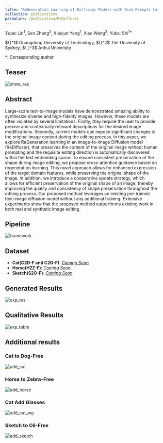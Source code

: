 ```yaml
---
title: "ReGeneration Learning of Diffusion Models with Rich Prompts for Zero-Shot Image Translation"
collection: publications
permalink: /publication/ReDiffuser
---
```


 $\text{Yupei Lin}^{1}$, $\text{Sen Zhang}^2$, $\text{Xiaojun Yang}^1$, $\text{Xiao Wang}^3$,  $\text{Yukai Shi}^{1*}$  </p>
<p> ${}^1$ Guangdong University of Technology, ${}^2$ The University of Sydney, ${ }^3$ Anhui University </p>
<p> *: Corresponding author </p>
  
## Teaser
  
![show_res](/images/poject/ReDiffuser/show_res.jpg)
  
## Abstract

<p>Large-scale text-to-image models have demonstrated amazing ability to synthesize diverse and high-fidelity images. However, these models are often violated by several limitations. Firstly, they require the user to provide precise and contextually relevant descriptions for the desired image modifications. Secondly, current models can impose significant changes to the original image content during the editing process. In this paper, we explore ReGeneration learning in an image-to-image Diffusion model (ReDiffuser), that preserves the content of the original image without human prompting and the requisite editing direction is automatically discovered within the text embedding space. To ensure consistent preservation of the shape during image editing, we propose cross-attention guidance based on regeneration learning. This novel approach allows for enhanced expression of the target domain features, while preserving the original shape of the image. In addition, we introduce a cooperative update strategy, which allows for efficient preservation of the original shape of an image, thereby improving the quality and consistency of shape preservation throughout the editing process. Our proposed method leverages an existing pre-trained text-image diffusion model without any additional training. Extensive experiments show that the proposed method outperforms existing work in both real and synthetic image editing.</p>

## Pipeline
![framework](/images/poject/ReDiffuser/framework.svg)

## Dataset
- **Cat(C2D-F and C2G-F)**: [*Coming Soon*]()
- **Horse(H2Z-F)**: [*Coming Soon*]()
- **Sketch(S2O-F)**: [*Coming Soon*]()

## Generated  Results
![exp_res](/images/poject/ReDiffuser/exp_res.jpg)
## Qualitative Results
![exp_table](/images/poject/ReDiffuser/exp_table.PNG)

## Additional results
### Cat to Dog-Free
![add_cat](/images/poject/ReDiffuser/add_cat.jpg)
### Horse to Zebra-Free
![add_horse](/images/poject/ReDiffuser/add_horse.jpg)
### Cat Add Glasses
![add_cat_wg](/images/poject/ReDiffuser/cat_wg.jpg)
### Sketch to Oil-Free
![add_sketch](/images/poject/ReDiffuser/add_sketch.jpg)
